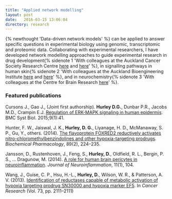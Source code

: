 ```yaml
---
title: "Applied network modelling"
layout: post
date:   2016-03-15 13:06:04
directory: research
---
```


{% newthought 'Data-driven network models' %} can be applied to answer specific questions in experimental biology using genomic, transcriptomic and proteomic data.  <!--more-->Collaborating with experimental researchers, I have developed network modelling approaches to guide experimental research in drug development{% sidenote 1  'With colleagues at the Auckland Cancer Society Research Centre [here](http://dx.doi.org/10.1016/j.bcp.2014.03.001) and [here](http://dx.doi.org/10.1158/1538-7445.AM2013-2111)' %}, in signalling pathways in human skin{% sidenote 2  'With colleagues at the Auckland Bioengineering Institute [here](http://dx.doi.org/10.1186/s12918-015-0187-6) and [here](http://dx.doi.org/10.1186/s13742-015-0102-5)' %}, and in neurochemistry{% sidenote 3  'With colleagues at the Centre for Brain Research [here](10.1186/1742-2094-11-104)' %}.    

### Featured publications

Cursons J., Gao J., (Joint first authorship). **Hurley D.G.**, Dunbar P.R., Jacobs M.D., Crampin E.J. [Regulation of ERK-MAPK signaling in human epidermis](http://dx.doi.org/10.1186/s12918-015-0187-6). BMC Syst Biol. 2015;9(1):41.

Hunter, F. W., Jaiswal, J. K., **Hurley, D. G.**, Liyanage, H. D., McManaway, S. P., Gu, Y., others. (2014). [The flavoprotein FOXRED2 reductively activates nitro-chloromethylbenzindolines and other hypoxia-targeting prodrugs](http://linkinghub.elsevier.com/retrieve/pii/S0006295214001592). *Biochemical Pharmacology*, 89(2), 224–235.

Jansson, D., Rustenhoven, J., Feng, S., **Hurley, D.**, Oldfield, R. L., Bergin, P. S., … Dragunow, M. (2014). [A role for human brain pericytes in neuroinflammation](http://www.jneuroinflammation.com/content/11/1/104). *Journal of Neuroinflammation*, 11(1), 104.

Wang, J., Guise, C. P., Hsu, H.-L., **Hurley, D.**, Wilson, W. R., & Patterson, A. V. (2013). [Identification of reductases capable of metabolic activation of hypoxia targeting prodrug SN30000 and hypoxia marker EF5](http://cancerres.aacrjournals.org/lookup/doi/10.1158/1538-7445.AM2013-2111). In *Cancer Research* (Vol. 73, pp. 2111–2111)